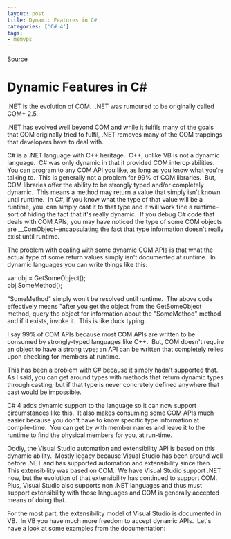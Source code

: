 ```yaml
---
layout: post
title: Dynamic Features in C#
categories: ['C# 4']
tags:
- msmvps
---
```

[Source](http://blogs.msmvps.com/peterritchie/2008/11/14/dynamic-features-in-c/ "Permalink to Dynamic Features in C#")

# Dynamic Features in C#

.NET is the evolution of COM.  .NET was rumoured to be originally called COM+ 2.5. 

.NET has evolved well beyond COM and while it fulfils many of the goals that COM originally tried to fulfil, .NET removes many of the COM trappings that developers have to deal with. 

C# is a .NET language with C++ heritage.  C++, unlike VB is not a dynamic language.  C# was only dynamic in that it provided COM interop abilities.  You can program to any COM API you like, as long as you know what you're talking to.  This is generally not a problem for 99% of COM libraries.  But, COM libraries offer the ability to be strongly typed and/or completely dynamic.  This means a method may return a value that simply isn't known until runtime.  In C#, if you know what the type of that value will be a runtime, you  can simply cast it to that type and it will work fine a runtime–sort of hiding the fact that it's really dynamic.  If you debug C# code that deals with COM APIs, you may have noticed the type of some COM objects are __ComObject–encapsulating the fact that type information doesn't really exist until runtime. 

The problem with dealing with some dynamic COM APIs is that what the actual type of some return values simply isn't documented at runtime.  In dynamic languages you can write things like this: 

var obj = GetSomeObject();   
obj.SomeMethod(); 

"SomeMethod" simply won't be resolved until runtime.  The above code effectively means "after you get the object from the GetSomeObject method, query the object for information about the "SomeMethod" method and if it exists, invoke it.  This is like duck typing. 

I say 99% of COM APIs because most COM APIs are written to be consumed by strongly-typed languages like C++.  But, COM doesn't require an object to have a strong type; an API can be written that completely relies upon checking for members at runtime. 

This has been a problem with C# because it simply hadn't supported that.  As I said, you can get around types with methods that return dynamic types through casting; but if that type is never concretely defined anywhere that cast would be impossible. 

C# 4 adds dynamic support to the language so it can now support circumstances like this.  It also makes consuming some COM APIs much easier because you don't have to know specific type information at compile-time.  You can get by with member names and leave it to the runtime to find the physical members for you, at run-time. 

Oddly, the Visual Studio automation and extensibility API is based on this dynamic ability.  Mostly legacy because Visual Studio has been around well before .NET and has supported automation and extensibility since then.  This extensibility was based on COM.  We have Visual Studio support .NET now, but the evolution of that extensibility has continued to support COM.  Plus, Visual Studio also supports non .NET languages and thus must support extensibility with those languages and COM is generally accepted means of doing that. 

For the most part, the extensibility model of Visual Studio is documented in VB.  In VB you have much more freedom to accept dynamic APIs.  Let's have a look at some examples from the documentation: 

